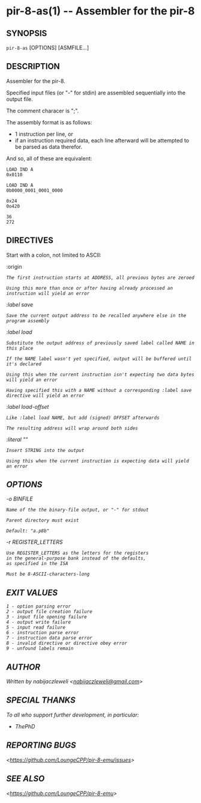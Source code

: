pir-8-as(1) -- Assembler for the pir-8
======================================

## SYNOPSIS

`pir-8-as` [OPTIONS] [ASMFILE...]

## DESCRIPTION

Assembler for the pir-8.

Specified input files (or "-" for stdin) are assembled sequentially into the output file.

The comment characer is ";".

The assembly format is as follows:

  * 1 instruction per line, or
  * if an instruction required data, each line afterward
    will be attempted to be parsed as data therefor.

And so, all of these are equivalent:

    LOAD IND A
    0x0110

    LOAD IND A
    0b0000_0001_0001_0000

    0x24
    0o420

    36
    272

## DIRECTIVES

Start with a colon, not limited to ASCII:

  :origin <ADDRESS>

    The first instruction starts at ADDRESS, all previous bytes are zeroed

    Using this more than once or after having already processed an instruction will yield an error

  :label save <NAME>

    Save the current output address to be recalled anywhere else in the program assembly

  :label load <NAME>

    Substitute the output address of previously saved label called NAME in this place

    If the NAME label wasn't yet specified, output will be buffered until it's declared

    Using this when the current instruction isn't expecting two data bytes will yield an error

    Having specified this with a NAME without a corresponding :label save directive will yield an error

  :label load-offset <NAME> <OFFSET>

    Like :label load NAME, but add (signed) OFFSET afterwards

    The resulting address will wrap around both sides

  :literal "<STRING>"

    Insert STRING into the output

    Using this when the current instruction is expecting data will yield an error

## OPTIONS

  -o BINFILE

    Name of the the binary-file output, or "-" for stdout

    Parent directory must exist

    Default: "a.p8b"

  -r REGISTER_LETTERS

    Use REGISTER_LETTERS as the letters for the registers
    in the general-purpose bank instead of the defaults,
    as specified in the ISA

    Must be 8-ASCII-characters-long

## EXIT VALUES

    1 - option parsing error
    2 - output file creation failure
    3 - input file opening failure
    4 - output write failure
    5 - input read failure
    6 - instruction parse error
    7 - instruction data parse error
    8 - invalid directive or directive obey error
    9 - unfound labels remain

## AUTHOR

Written by nabijaczleweli &lt;<nabijaczleweli@gmail.com>&gt;

## SPECIAL THANKS

To all who support further development, in particular:

  * ThePhD

## REPORTING BUGS

&lt;<https://github.com/LoungeCPP/pir-8-emu/issues>&gt;

## SEE ALSO

&lt;<https://github.com/LoungeCPP/pir-8-emu>&gt;
